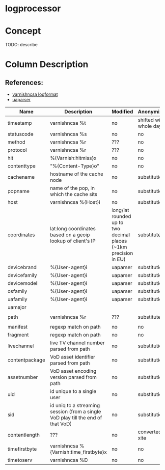 # logprocessor

# Concept

TODO: describe

# Column Description

## References:

* [varnishncsa logformat](https://varnish-cache.org/docs/trunk/reference/varnishncsa.html)
* [uaparser](http://)


|Name|Description|Modified|Anonymization|Example|
|--|--|--|--|--|
|timestamp|varnishncsa %t|no|shifted with whole days|`2081-08-10 07:27:45`|
|statuscode|varnishncsa %s|no|no|`200`|
|method|varnishncsa %r|???|no|`GET`|
|protocol|varnishncsa %r|???|no|`HTTP/1.1`|
|hit|%{Varnish:hitmiss}x|no|no|`hit`|
|contenttype|"%{Content-Type}o"|no|no|`text/xml`|
|cachename|hostname of the cache node|no|substitution|`cachename-9f7407ab`|
|popname|name of the pop, in which the cache sits|no|substitution|`popname-ea30c95d`|
|host|varnishncsa %{Host}i|no|substitution|`host-3e4e7625b87a06b4`|
|coordinates|lat:long coordinates based on a geoip lookup of client's IP|long/lat rounded up to two decimal places (~1km precision in EU)|substituted|`coordinates-cade362a712f9a5e`|
|devicebrand|%{User-agent}i|uaparser|substitution|`devicebrand-a514a965`|
|devicefamily|%{User-agent}i|uaparser|substitution|`devicefamily-59342d25`|
|devicemodel|%{User-agent}i|uaparser|substitution|`devicemodel-90ce0a37`|
|osfamily|%{User-agent}i|uaparser|substitution|`osfamily-f5984c0b`|
|uafamily|%{User-agent}i|uaparser|substitution|`uafamily-4cd61238`|
|uamajor|||||
|path|varnishncsa %r|???|substituted|`path-518c4a144f6e7cfed8a3b6178349b36e`|
|manifest|regexp match on path|no|no|`False`|
|fragment|regexp match on path|no|no|`False`|
|livechannel|live TV channel number parsed from path|no|substitution|`livechannel-7441b3f7`|
|contentpackage|VoD asset identifier parsed from path|no|substitution||
|assetnumber|VoD asset encoding version parsed from path|no|substitution||
|uid|id unique to a single user|no|substitution|`uid-951276f2635c065d28507d06`|
|sid|id uniq to a streaming session (from a single VoD play till the end of that VoD)|no|substitution|`sid-d0753013b4d5b24dc6b3e8fb`|
|contentlength|???|no|converted to xite|`0.19897032101756512`|
|timefirstbyte|varnishncsa %{Varnish:time_firstbyte}x|no|no|`0.000193`|
|timetoserv|varnishncsa %D|no|no|`0.000257`|
